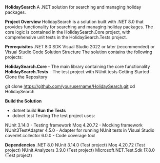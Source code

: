**HolidaySearch**
A .NET solution for searching and managing holiday packages.

**Project Overview**
HolidaySearch is a solution built with .NET 8.0 that provides functionality for searching and managing holiday packages. The core logic is contained in the HolidaySearch.Core project, with comprehensive unit tests in the HolidaySearch.Tests project.

**Prerequisites**
.NET 8.0 SDK
Visual Studio 2022 or later (recommended) or Visual Studio Code
Solution Structure
The solution contains the following projects:

**HolidaySearch.Core** - The main library containing the core functionality
**HolidaySearch.Tests** - The test project with NUnit tests
Getting Started
Clone the Repository

git clone https://github.com/yourusername/HolidaySearch.git
cd HolidaySearch

**Build the Solution**
- dotnet build
**Run the Tests**
- dotnet test
Testing
The test project uses:

NUnit 3.14.0 - Testing framework
Moq 4.20.72 - Mocking framework
NUnit3TestAdapter 4.5.0 - Adapter for running NUnit tests in Visual Studio
coverlet.collector 6.0.0 - Code coverage tool

**Dependencies**
.NET 8.0
NUnit 3.14.0 (Test project)
Moq 4.20.72 (Test project)
NUnit.Analyzers 3.9.0 (Test project)
Microsoft.NET.Test.Sdk 17.8.0 (Test project)
